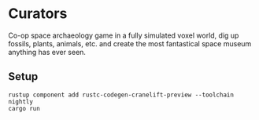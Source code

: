 # Curators

Co-op space archaeology game in a fully simulated voxel world, dig up fossils, plants, animals, etc. and create the most fantastical space museum anything has ever seen.


## Setup
```
rustup component add rustc-codegen-cranelift-preview --toolchain nightly
cargo run
```
